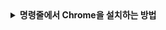
<details>
<summary><strong>명령줄에서 Chrome을 설치하는 방법</strong></summary>

```console
$ wget https://dl-ssl.google.com/linux/linux_signing_key.pub -O /tmp/google.pub
$ gpg --no-default-keyring \
        --keyring /etc/apt/keyrings/google-chrome.gpg \
        --import /tmp/google.pub
$ echo 'deb [arch=amd64 signed-by=/etc/apt/keyrings/google-chrome.gpg] http://dl.google.com/linux/chrome/deb/ stable main' | sudo tee /etc/apt/sources.list.d/google-chrome.list
$ sudo apt-get update -y; sudo apt-get install -y google-chrome-stable
```

</details>
